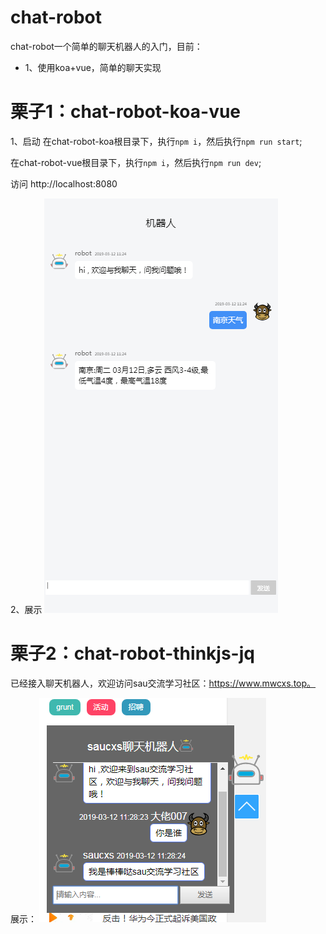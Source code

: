 # chat-robot
chat-robot一个简单的聊天机器人的入门，目前：
+ 1、使用koa+vue，简单的聊天实现

# 栗子1：chat-robot-koa-vue
1、启动
在chat-robot-koa根目录下，执行`npm i`，然后执行`npm run start`;

在chat-robot-vue根目录下，执行`npm i`，然后执行`npm run dev`;

访问 http://localhost:8080

2、展示
![image](./chat-robot-koa-vue/image/chat-room.png)


# 栗子2：chat-robot-thinkjs-jq
已经接入聊天机器人，欢迎访问sau交流学习社区：https://www.mwcxs.top。

展示：
![iamge](./chat-robot-koa-vue/image/chat-room-2.png)
